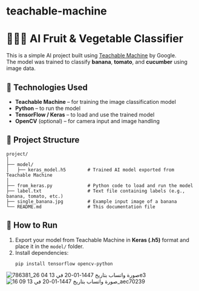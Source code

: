 # teachable-machine
# 🍌🍅🥒 AI Fruit & Vegetable Classifier

This is a simple AI project built using [Teachable Machine](https://teachablemachine.withgoogle.com/) by Google.  
The model was trained to classify **banana**, **tomato**, and **cucumber** using image data.

## 🔧 Technologies Used

- **Teachable Machine** – for training the image classification model  
- **Python** – to run the model  
- **TensorFlow / Keras** – to load and use the trained model  
- **OpenCV** (optional) – for camera input and image handling

## 📁 Project Structure

```plaintext
project/
│
├── model/
│   ├── keras_model.h5        # Trained AI model exported from Teachable Machine
│
├── from_keras.py             # Python code to load and run the model
├── label.txt                 # Text file containing labels (e.g., banana, tomato, etc.)
├── single_banana.jpg         # Example input image of a banana
└── README.md                 # This documentation file
```

## 🚀 How to Run

1. Export your model from Teachable Machine in **Keras (.h5)** format and place it in the `model/` folder.
2. Install dependencies:
   ```bash
   pip install tensorflow opencv-python
![صورة واتساب بتاريخ 1447-01-20 في 13 04 26_786381e3](https://github.com/user-attachments/assets/29f8a63b-d1ec-4b2a-91cd-d035ef787319)
![صورة واتساب بتاريخ 1447-01-20 في 13 09 16_aec70239](https://github.com/user-attachments/assets/278bc405-96d2-4a20-89dc-4311c4017397)
